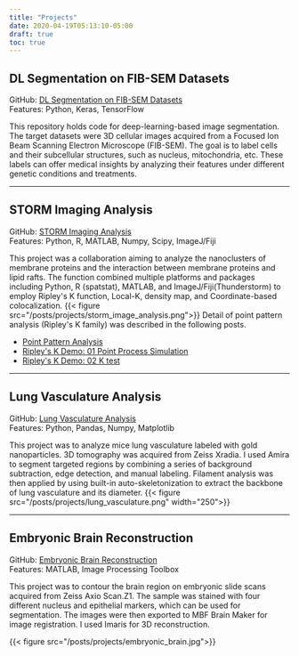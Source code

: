 ```yaml
---
title: "Projects"
date: 2020-04-19T05:13:10-05:00
draft: true
toc: true
---
```


## DL Segmentation on FIB-SEM Datasets
GitHub: [DL Segmentation on FIB-SEM Datasets](https://github.com/eufmike/fibsem_seg_dl)\
Features: Python, Keras, TensorFlow

This repository holds code for deep-learning-based image segmentation. The target datasets were 3D cellular images acquired from a Focused Ion Beam Scanning Electron Microscope (FIB-SEM). The goal is to label cells and their subcellular structures, such as nucleus, mitochondria, etc. These labels can offer medical insights by analyzing their features under different genetic conditions and treatments.

---

## STORM Imaging Analysis
GitHub: [STORM Imaging Analysis](https://github.com/eufmike/storm_image_processing)\
Features: Python, R, MATLAB, Numpy, Scipy, ImageJ/Fiji

This project was a collaboration aiming to analyze the nanoclusters of membrane proteins and the interaction between membrane proteins and lipid rafts. The function combined multiple platforms and packages including Python, R (spatstat), MATLAB, and ImageJ/Fiji(Thunderstorm) to employ Ripley's K function, Local-K, density map, and Coordinate-based colocalization. 
{{< figure src="/posts/projects/storm_image_analysis.png">}}
Detail of point pattern analysis (Ripley's K family) was described in the following posts.
* [Point Pattern Analysis](/content/posts/point_pattern_analysis.md)
* [Ripley's K Demo: 01 Point Process Simulation](/content/posts/Ktest_demo_01_simulator.md)
* [Ripley's K Demo: 02 K test](/content/posts/Ktest_demo_02_Ktest.md)

---

## Lung Vasculature Analysis

GitHub: [Lung Vasculature Analysis](https://github.com/eufmike/woo_lung_analysis)\
Features: Python, Pandas, Numpy, Matplotlib

This project was to analyze mice lung vasculature labeled with gold nanoparticles. 3D tomography was acquired from Zeiss Xradia. I used Amira to segment targeted regions by combining a series of background subtraction, edge detection, and manual labeling. Filament analysis was then applied by using built-in auto-skeletonization to extract the backbone of lung vasculature and its diameter. 
{{< figure src="/posts/projects/lung_vasculature.png" width="250">}}

---

## Embryonic Brain Reconstruction

GitHub: [Embryonic Brain Reconstruction](https://github.com/eufmike-archive-wucci/matlab_batch_testing)\
Features: MATLAB, Image Processing Toolbox

This project was to contour the brain region on embryonic slide scans acquired from Zeiss Axio Scan.Z1. The sample was stained with four different nucleus and epithelial markers, which can be used for segmentation. The images were then exported to MBF Brain Maker for image registration. I used Imaris for 3D reconstruction.  

{{< figure src="/posts/projects/embryonic_brain.jpg">}}